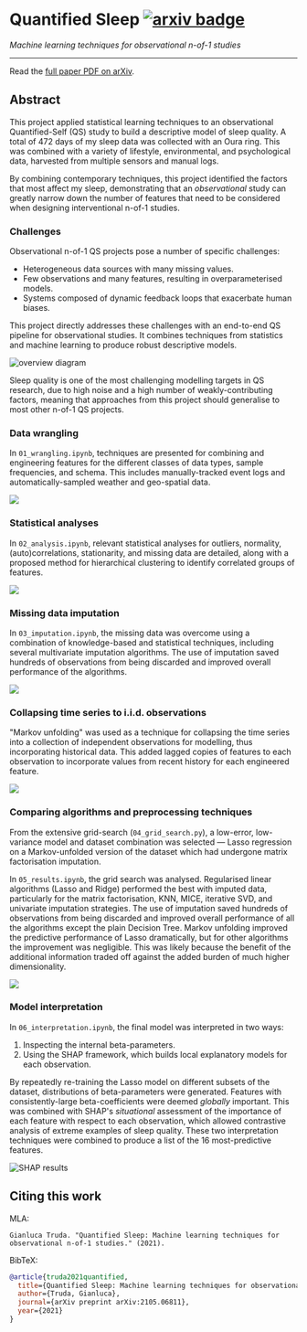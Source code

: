 # Quantified Sleep [![arxiv badge](https://img.shields.io/badge/arXiv-2105.06811-green)](https://arxiv.org/abs/2105.06811)

*Machine learning techniques for observational n-of-1 studies*

---

Read the [full paper PDF on arXiv](https://arxiv.org/pdf/2105.06811.pdf).

## Abstract

This project applied statistical learning techniques to an observational Quantified-Self (QS) study to build a descriptive model of sleep quality. A total of 472 days of my sleep data was collected with an Oura ring. This was combined with a variety of lifestyle, environmental, and psychological data, harvested from multiple sensors and manual logs. 

By combining contemporary techniques, this project identified the factors that most affect my sleep, demonstrating that an _observational_ study can greatly narrow down the number of features that need to be considered when designing interventional n-of-1 studies.

### Challenges

Observational n-of-1 QS projects pose a number of specific challenges: 

* Heterogeneous data sources with many missing values.
* Few observations and many features, resulting in overparameterised models.
* Systems composed of dynamic feedback loops that exacerbate human biases. 

This project directly addresses these challenges with an end-to-end QS pipeline for observational studies. It combines techniques from statistics and machine learning to produce robust descriptive models. 

![overview diagram](img/QuantifiedSleepOverview.svg)

Sleep quality is one of the most challenging modelling targets in QS research, due to high noise and a high number of weakly-contributing factors, meaning that approaches from this project should generalise to most other n-of-1 QS projects. 

### Data wrangling

In `01_wrangling.ipynb`, techniques are presented for combining and engineering features for the different classes of data types, sample frequencies, and schema. This includes manually-tracked event logs and automatically-sampled weather and geo-spatial data. 

![](img/data_transformations.svg)

### Statistical analyses

In `02_analysis.ipynb`, relevant statistical analyses for outliers, normality, (auto)correlations, stationarity, and missing data are detailed, along with a proposed method for hierarchical clustering to identify correlated groups of features.

![](img/trend.png)

### Missing data imputation

In `03_imputation.ipynb`, the missing data was overcome using a combination of knowledge-based and statistical techniques, including several multivariate imputation algorithms. The use of imputation saved hundreds of observations from being discarded and improved overall performance of the algorithms.

![](img/missing_data.png)

### Collapsing time series to i.i.d. observations

"Markov unfolding" was used as a technique for collapsing the time series into a collection of independent observations for modelling, thus incorporating historical data. This added lagged copies of features to each observation to incorporate values from recent history for each engineered feature. 

![](img/markov_unfolding.svg)

### Comparing algorithms and preprocessing techniques

From the extensive grid-search (`04_grid_search.py`), a low-error, low-variance model and dataset combination was selected — Lasso regression on a Markov-unfolded version of the dataset which had undergone matrix factorisation imputation.

In `05_results.ipynb`, the grid search was analysed. Regularised linear algorithms (Lasso and Ridge) performed the best with imputed data, particularly for the matrix factorisation, KNN, MICE, iterative SVD, and univariate imputation strategies. The use of imputation saved hundreds of observations from being discarded and improved overall performance of all the algorithms except the plain Decision Tree. Markov unfolding improved the predictive performance of Lasso dramatically, but for other algorithms the improvement was negligible. This was likely because the benefit of the additional information traded off against the added burden of much higher dimensionality.

![](img/results_lasso.svg)

### Model interpretation

In `06_interpretation.ipynb`, the final model was interpreted in two ways: 

1. Inspecting the internal beta-parameters. 
2. Using the SHAP framework, which builds local explanatory models for each observation. 

By repeatedly re-training the Lasso model on different subsets of the dataset, distributions of beta-parameters were generated. Features with consistently-large beta-coefficients were deemed _globally_ important. This was combined with SHAP's _situational_ assessment of the importance of each feature with respect to each observation, which allowed contrastive analysis of extreme examples of sleep quality.  These two interpretation techniques were combined to produce a list of the 16 most-predictive features.

![SHAP results](img/shap_results.svg)

## Citing this work

MLA:
```
Gianluca Truda. "Quantified Sleep: Machine learning techniques for observational n-of-1 studies." (2021). 
```

BibTeX:
```bibtex
@article{truda2021quantified,
  title={Quantified Sleep: Machine learning techniques for observational n-of-1 studies},
  author={Truda, Gianluca},
  journal={arXiv preprint arXiv:2105.06811},
  year={2021}
}

```
